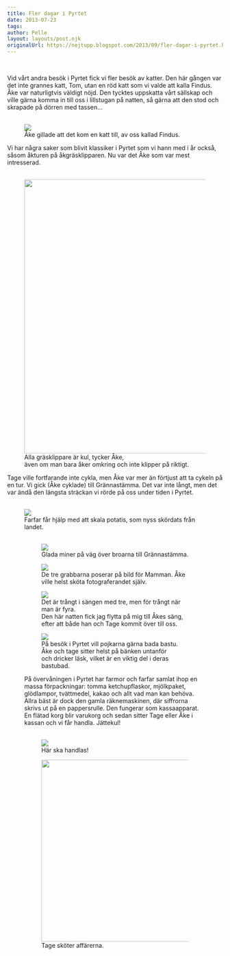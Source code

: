 ```yaml
---
title: Fler dagar i Pyrtet
date: 2013-07-23
tags: 	
author: Pelle
layout: layouts/post.njk
originalUrl: https://nejtupp.blogspot.com/2013/09/fler-dagar-i-pyrtet.html
---
```


<br><div class="p1">Vid vårt andra besök i Pyrtet fick vi fler besök av katter. Den här gången var det inte grannes katt, Tom, utan en röd katt som vi valde att kalla Findus. Åke var naturligtvis väldigt nöjd. Den tycktes uppskatta vårt sällskap och ville gärna komma in till oss i lillstugan på natten, så gärna att den stod och skrapade på dörren med tassen…<br><br>

<figure>
	<img src="../../../../img/Pyrtet+2+-+allma%CC%88nt-PERK8010.jpg">
	<figcaption>Åke gillade att det kom en katt till, av oss kallad Findus.</figcaption>
</figure>

<div class="p2">Vi har några saker som blivit klassiker i Pyrtet som vi hann med i år också, såsom åkturen på åkgräsklipparen. Nu var det Åke som var mest intresserad. </div><div class="p2"><br>

<figure>
	<img src="../../../../img/Pyrtet+2+-+allma%CC%88nt-PERK8034.jpg" height="640">
	<figcaption>Alla gräsklippare är kul, tycker Åke, <br>även om man bara åker omkring och inte klipper på riktigt.</figcaption>
</figure>

<div class="p1">Tage ville fortfarande inte cykla, men Åke var mer än förtjust att ta cykeln på en tur. Vi gick (Åke cyklade) till Grännastämma. Det var inte långt, men det var ändå den längsta sträckan vi rörde på oss under tiden i Pyrtet. </div><div class="p2"><br>

<figure>
	<img src="../../../../img/Pyrtet+2+-+allma%CC%88nt-PERK8041.jpg">
	<figcaption>Farfar får hjälp med att skala potatis, som nyss skördats från landet.</figcaption>
<div style="text-align: start;"><br class="Apple-interchange-newline"></div>

<figure>
	<img src="../../../../img/Pyrtet+2+-+allma%CC%88nt-PERK8071.jpg">
	<figcaption>Glada miner på väg över broarna till Grännastämma.</figcaption>
</figure><div style="text-align: start;">

<figure>
	<img src="../../../../img/Pyrtet+2+-+allma%CC%88nt-PERK8084.jpg">
	<figcaption>De tre grabbarna poserar på bild för Mamman. Åke ville helst sköta fotograferandet själv.</figcaption>
</figure><div style="text-align: start;">

<figure>
	<img src="../../../../img/Pyrtet+2+-+allma%CC%88nt-PERK8193.jpg">
	<figcaption>Det är trångt i sängen med tre, men för trångt när man är fyra. <br>Den här natten fick jag flytta på mig till Åkes säng, efter att både han och Tage kommit över till oss.</figcaption>
</figure>



<figure>
	<img src="../../../../img/Pyrtet+2+-+allma%CC%88nt-PERK8435.jpg">
	<figcaption>På besök i Pyrtet vill pojkarna gärna bada bastu. Åke och tage sitter helst på bänken untanför <br>och dricker läsk, vilket är en viktig del i deras bastubad.</figcaption>
</figure>

<div class="p1"><div class="p1">På övervåningen i Pyrtet har farmor och farfar samlat ihop en massa förpackningar: tomma ketchupflaskor, mjölkpaket, glödlampor, tvättmedel, kakao och allt vad man kan behöva. Allra bäst är dock den gamla räknemaskinen, där siffrorna skrivs ut på en pappersrulle. Den fungerar som kassaapparat. En flätad korg blir varukorg och sedan sitter Tage eller Åke i kassan och vi får handla. Jättekul!</div><div class="p1"><br>

<figure>
	<img src="../../../../img/Pyrtet+2+-+allma%CC%88nt-PERK8438.jpg">
	<figcaption>Här ska handlas!</figcaption>
</figure>

<figure>
	<img src="../../../../img/Pyrtet+2+-+allma%CC%88nt-PERK8447.jpg" height="425">
	<figcaption>Tage sköter affärerna.</figcaption>
</figure>


